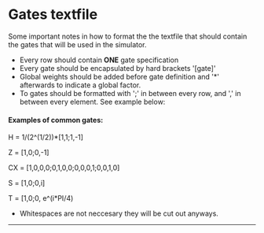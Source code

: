 # **Gates textfile**

Some important notes in how to format the the textfile that should contain the gates that will be used in the simulator.

 - Every row should contain **ONE** gate specification
 - Every gate should be encapsulated by hard brackets '[gate]'
 - Global weights should be added before gate definition and '*' afterwards to indicate a global factor.
 - To gates should be formatted with ';' in between every row, and ',' in between every element. See example below:

#### Examples of common gates:
 
H = 1/(2^(1/2))*[1,1;1,-1]

Z = [1,0;0,-1]

CX = [1,0,0,0;0,1,0,0;0,0,0,1;0,0,1,0]

S = [1,0;0,i]

T = [1,0;0, e^(i*PI/4)
 
 - Whitespaces are not neccesary they will be cut out anyways.
 
 ---------------------------------------------------------------------
 
 
 